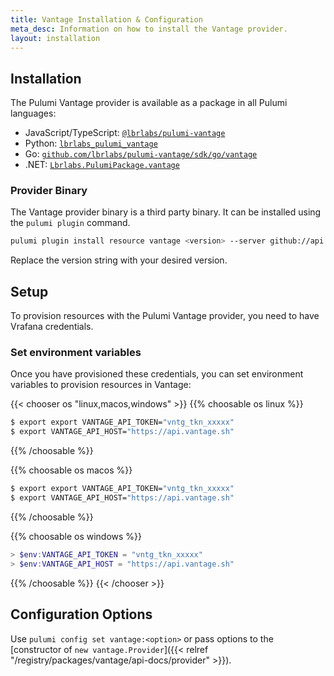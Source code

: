 ```yaml
---
title: Vantage Installation & Configuration
meta_desc: Information on how to install the Vantage provider.
layout: installation
---
```


## Installation

The Pulumi Vantage provider is available as a package in all Pulumi languages:

* JavaScript/TypeScript: [`@lbrlabs/pulumi-vantage`](https://www.npmjs.com/package/@lbrlabs/pulumi-vantage)
* Python: [`lbrlabs_pulumi_vantage`](https://pypi.org/project/lbrlabs-pulumi-vantage/)
* Go: [`github.com/lbrlabs/pulumi-vantage/sdk/go/vantage`](https://pkg.go.dev/github.com/lbrlabs/pulumi-vantage/sdk)
* .NET: [`Lbrlabs.PulumiPackage.vantage`](https://www.nuget.org/packages/Lbrlabs.PulumiPackage.vantage)

### Provider Binary

The Vantage provider binary is a third party binary. It can be installed using the `pulumi plugin` command.

```bash
pulumi plugin install resource vantage <version> --server github://api.github.com/lbrlabs
```

Replace the version string with your desired version.

## Setup

To provision resources with the Pulumi Vantage provider, you need to have Vrafana credentials. 

### Set environment variables

Once you have provisioned these credentials, you can set environment variables to provision resources in Vantage:

{{< chooser os "linux,macos,windows" >}}
{{% choosable os linux %}}

```bash
$ export export VANTAGE_API_TOKEN="vntg_tkn_xxxxx"
$ export VANTAGE_API_HOST="https://api.vantage.sh"
```

{{% /choosable %}}

{{% choosable os macos %}}

```bash
$ export export VANTAGE_API_TOKEN="vntg_tkn_xxxxx"
$ export VANTAGE_API_HOST="https://api.vantage.sh"
```

{{% /choosable %}}

{{% choosable os windows %}}

```powershell
> $env:VANTAGE_API_TOKEN = "vntg_tkn_xxxxx"
> $env:VANTAGE_API_HOST = "https://api.vantage.sh"
```

{{% /choosable %}}
{{< /chooser >}}

## Configuration Options

Use `pulumi config set vantage:<option>` or pass options to the [constructor of `new vantage.Provider`]({{< relref "/registry/packages/vantage/api-docs/provider" >}}).
